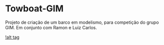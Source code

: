 # Towboat-GIM
Projeto de criação de um barco em modelismo, para competição do grupo GIM. 
Em conjunto com Ramon e Luiz Carlos.

[!alt tag](https://github.com/Giansama/Towboat-GIM.git)
